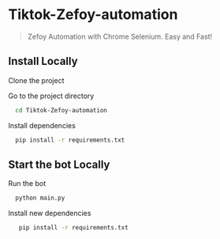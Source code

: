 # Tiktok-Zefoy-automation
> Zefoy Automation with Chrome Selenium. Easy and Fast!




## Install Locally

Clone the project


Go to the project directory

```bash
  cd Tiktok-Zefoy-automation
```

Install dependencies

```bash
  pip install -r requirements.txt
```

## Start the bot Locally

Run the bot

```bash
  python main.py
```


Install new dependencies

```bash
   pip install -r requirements.txt
```
